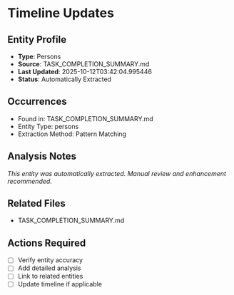 # Timeline Updates

## Entity Profile
- **Type**: Persons
- **Source**: TASK_COMPLETION_SUMMARY.md
- **Last Updated**: 2025-10-12T03:42:04.995446
- **Status**: Automatically Extracted

## Occurrences
- Found in: TASK_COMPLETION_SUMMARY.md
- Entity Type: persons
- Extraction Method: Pattern Matching

## Analysis Notes
*This entity was automatically extracted. Manual review and enhancement recommended.*

## Related Files
- TASK_COMPLETION_SUMMARY.md

## Actions Required
- [ ] Verify entity accuracy
- [ ] Add detailed analysis
- [ ] Link to related entities
- [ ] Update timeline if applicable
